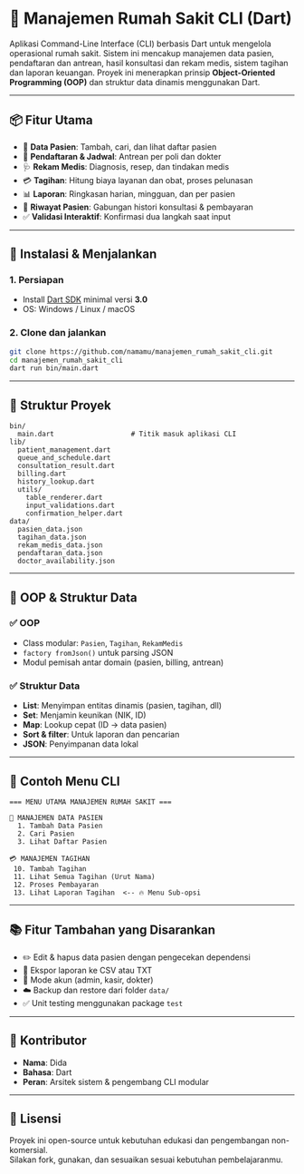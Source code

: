 # 🏥 Manajemen Rumah Sakit CLI (Dart)

Aplikasi Command-Line Interface (CLI) berbasis Dart untuk mengelola operasional rumah sakit. Sistem ini mencakup manajemen data pasien, pendaftaran dan antrean, hasil konsultasi dan rekam medis, sistem tagihan dan laporan keuangan. Proyek ini menerapkan prinsip **Object-Oriented Programming (OOP)** dan struktur data dinamis menggunakan Dart.

---

## 📦 Fitur Utama

- 👤 **Data Pasien**: Tambah, cari, dan lihat daftar pasien
- 📝 **Pendaftaran & Jadwal**: Antrean per poli dan dokter
- 🩺 **Rekam Medis**: Diagnosis, resep, dan tindakan medis
- 💳 **Tagihan**: Hitung biaya layanan dan obat, proses pelunasan
- 📊 **Laporan**: Ringkasan harian, mingguan, dan per pasien
- 🔎 **Riwayat Pasien**: Gabungan histori konsultasi & pembayaran
- ✅ **Validasi Interaktif**: Konfirmasi dua langkah saat input

---

## 🚀 Instalasi & Menjalankan

### 1. Persiapan

- Install [Dart SDK](https://dart.dev/get-dart) minimal versi **3.0**
- OS: Windows / Linux / macOS

### 2. Clone dan jalankan

```bash
git clone https://github.com/namamu/manajemen_rumah_sakit_cli.git
cd manajemen_rumah_sakit_cli
dart run bin/main.dart
```

---

## 🧱 Struktur Proyek

```
bin/
  main.dart                   # Titik masuk aplikasi CLI
lib/
  patient_management.dart
  queue_and_schedule.dart
  consultation_result.dart
  billing.dart
  history_lookup.dart
  utils/
    table_renderer.dart
    input_validations.dart
    confirmation_helper.dart
data/
  pasien_data.json
  tagihan_data.json
  rekam_medis_data.json
  pendaftaran_data.json
  doctor_availability.json
```

---

## 🧠 OOP & Struktur Data

### ✅ OOP
- Class modular: `Pasien`, `Tagihan`, `RekamMedis`
- `factory fromJson()` untuk parsing JSON
- Modul pemisah antar domain (pasien, billing, antrean)

### ✅ Struktur Data
- **List**: Menyimpan entitas dinamis (pasien, tagihan, dll)
- **Set**: Menjamin keunikan (NIK, ID)
- **Map**: Lookup cepat (ID → data pasien)
- **Sort & filter**: Untuk laporan dan pencarian
- **JSON**: Penyimpanan data lokal

---

## 💬 Contoh Menu CLI

```text
=== MENU UTAMA MANAJEMEN RUMAH SAKIT ===

📁 MANAJEMEN DATA PASIEN
  1. Tambah Data Pasien
  2. Cari Pasien
  3. Lihat Daftar Pasien

💳 MANAJEMEN TAGIHAN
 10. Tambah Tagihan
 11. Lihat Semua Tagihan (Urut Nama)
 12. Proses Pembayaran
 13. Lihat Laporan Tagihan  <-- 🔥 Menu Sub-opsi
```

---

## 📚 Fitur Tambahan yang Disarankan

- ✏️ Edit & hapus data pasien dengan pengecekan dependensi
- 📄 Ekspor laporan ke CSV atau TXT
- 🔐 Mode akun (admin, kasir, dokter)
- ☁️ Backup dan restore dari folder `data/`
- ✅ Unit testing menggunakan package `test`

---

## 👤 Kontributor

- **Nama**: Dida  
- **Bahasa**: Dart  
- **Peran**: Arsitek sistem & pengembang CLI modular

---

## 📄 Lisensi

Proyek ini open-source untuk kebutuhan edukasi dan pengembangan non-komersial.  
Silakan fork, gunakan, dan sesuaikan sesuai kebutuhan pembelajaranmu.